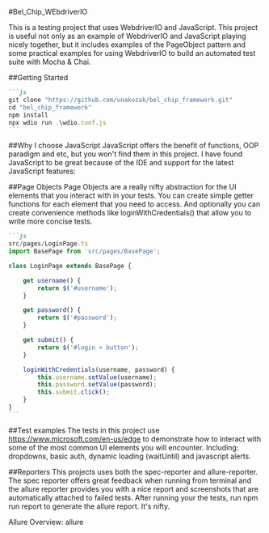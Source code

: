 #Bel_Chip_WEbdriverIO

This is a testing project that uses WebdriverIO  and JavaScript. This project is useful not only as an example of WebdriverIO and JavaScript playing nicely together, but it includes examples of the PageObject pattern and some practical examples for using WebdriverIO to build an automated test suite with Mocha & Chai.

##Getting Started
````md
```js
git clone "https://github.com/unakozak/bel_chip_framework.git"
cd "bel_chip_framework"
npm install
npx wdio run .\wdio.conf.js
```
````
##Why I choose JavaScript
JavaScript offers the benefit of functions, OOP paradigm and etc, but you won't find them in this project. I have found JavaScript to be great because of the IDE and support for the latest JavaScript features:


##Page Objects
Page Objects are a really nifty abstraction for the UI elements that you interact with in your tests. You can create simple getter functions for each element that you need to access. And optionally you can create convenience methods like loginWithCredentials() that allow you to write more concise tests.

````md
```js
src/pages/LoginPage.ts
import BasePage from 'src/pages/BasePage';

class LoginPage extends BasePage {

    get username() {
        return $('#username');
    }

    get password() {
        return $('#password');
    }

    get submit() {
        return $('#login > button');
    }

    loginWithCredentials(username, password) {
        this.username.setValue(username);
        this.password.setValue(password);
        this.submit.click();
    }
}
```
````
##Test examples
The tests in this project use https://www.microsoft.com/en-us/edge to demonstrate how to interact with some of the most common UI elements you will encounter. Including: dropdowns, basic auth, dynamic loading (waitUntil) and javascript alerts. 

##Reporters
This projects uses both the spec-reporter and allure-reporter. The spec reporter offers great feedback when running from terminal and the allure reporter provides you with a nice report and screenshots that are automatically attached to failed tests. After running your the tests, run npm run report to generate the allure report. It's nifty.

Allure Overview: allure